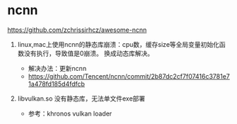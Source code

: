 # ncnn

https://github.com/zchrissirhcz/awesome-ncnn

1. linux,mac上使用ncnn的静态库崩溃：cpu数，缓存size等全局变量初始化函数没有执行，导致值是0崩溃。 换成动态库解决。
    - 解决办法：更新ncnn
    - https://github.com/Tencent/ncnn/commit/2b87dc2cf7f07416c3781e71a478fd185d4fdfcb
   
2. libvulkan.so 没有静态库，无法单文件exe部署
   -  参考：khronos vulkan loader
